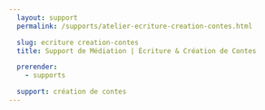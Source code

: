 ```yaml
---
  layout: support
  permalink: /supports/atelier-ecriture-creation-contes.html

  slug: ecriture creation-contes
  title: Support de Médiation | Écriture & Création de Contes

  prerender:
    - supports

  support: création de contes
---
```

